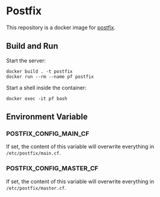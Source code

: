 # Postfix

This repository is a docker image for [postfix](http://www.postfix.org/).

## Build and Run

Start the server:
```
docker build . -t postfix
docker run --rm --name pf postfix
```

Start a shell inside the container:
```
docker exec -it pf bash
```

## Environment Variable
### POSTFIX_CONFIG_MAIN_CF
If set, the content of this variable will overwrite everything in `/etc/postfix/main.cf`.

### POSTFIX_CONFIG_MASTER_CF
If set, the content of this variable will overwrite everything in `/etc/postfix/master.cf`.
